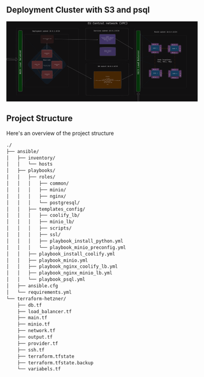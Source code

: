 ##  Deployment Cluster with S3 and psql

![infra](./public/01_infra-diagram.png)



## Project Structure

Here's an overview of the project structure 

```bash
./
├── ansible/
│   ├── inventory/
│   │   └── hosts
│   ├── playbooks/
│   │   ├── roles/
│   │   │   ├── common/
│   │   │   ├── minio/
│   │   │   ├── nginx/
│   │   │   └── postgresql/
│   │   ├── templates_config/
│   │   │   ├── coolify_lb/
│   │   │   ├── minio_lb/
│   │   │   ├── scripts/
│   │   │   ├── ssl/
│   │   │   ├── playbook_install_python.yml
│   │   │   └── playbook_minio_preconfig.yml
│   │   ├── playbook_install_coolify.yml
│   │   ├── playbook_minio.yml
│   │   ├── playbook_nginx_coolify_lb.yml
│   │   ├── playbook_nginx_minio_lb.yml
│   │   └── playbook_psql.yml
│   ├── ansible.cfg
│   └── requirements.yml
└── terraform-hetzner/
    ├── db.tf
    ├── load_balancer.tf
    ├── main.tf
    ├── minio.tf
    ├── network.tf
    ├── output.tf
    ├── provider.tf
    ├── ssh.tf
    ├── terraform.tfstate
    ├── terraform.tfstate.backup
    └── variabels.tf
```